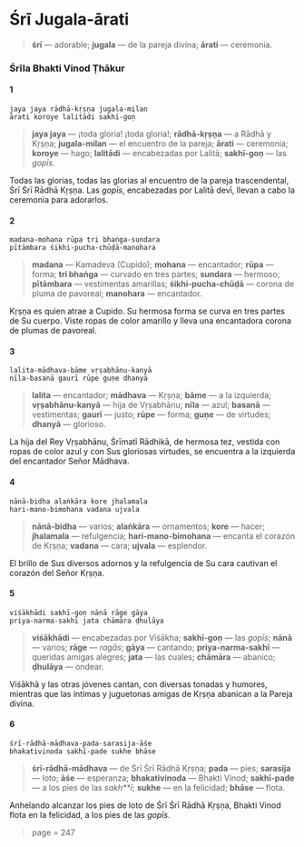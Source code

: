 # Śrī Jugala-ārati

> **śrī** — adorable; **jugala** — de la pareja divina; **ārati** — ceremonia.

### Śrīla Bhakti Vinod Ṭhākur

#### 1

    jaya jaya rādhā-kṛṣṇa jugala-milan
    ārati koroye lalitādi sakhī-goṇ

> **jaya jaya** — ¡toda gloria! ¡toda gloria!; **rādhā-kṛṣṇa** — a Rādhā y Kṛṣṇa; **jugala-milan** — el encuentro de la pareja; **ārati** — ceremonia; **koroye** — hago; **lalitādi** — encabezadas por Lalitā; **sakhī-goṇ** — las *gopīs*.

Todas las glorias, todas las glorias al encuentro de la pareja trascendental, Śrī Śrī Rādhā Kṛṣṇa. Las *gopīs*, encabezadas por Lalitā devī, llevan a cabo la ceremonia para adorarlos.

#### 2

    madana-mohana rūpa tri bhaṅga-sundara
    pītāmbara śikhi-pucha-chūḍā-manohara

> **madana** — Kamadeva (Cupido); **mohana** — encantador; **rūpa** — forma; **tri bhaṅga** — curvado en tres partes; **sundara** — hermoso; **pītāmbara** — vestimentas amarillas; **śikhi-pucha-chūḍā** — corona de pluma de pavoreal; **manohara** — encantador.

Kṛṣṇa es quien atrae a Cupido. Su hermosa forma se curva en tres partes de Su cuerpo. Viste ropas de color amarillo y lleva una encantadora corona de plumas de pavoreal.

#### 3

    lalita-mādhava-bāme vṛṣabhānu-kanyā
    nīla-basanā gaurī rūpe guṇe dhanyā

> **lalita** — encantador; **mādhava** — Kṛṣṇa; **bāme** — a la izquierda; **vṛṣabhānu-kanyā** — hija de Vṛṣabhānu; **nīla** — azul; **basanā** — vestimentas; **gaurī** — justo; **rūpe** — forma; **guṇe** — de virtudes; **dhanyā** — glorioso.

La hija del Rey Vṛṣabhānu, Śrīmatī Rādhikā, de hermosa tez, vestida con ropas de color azul y con Sus gloriosas virtudes, se encuentra a la izquierda del encantador Señor Mādhava.

#### 4

    nānā-bidha alaṅkāra kore jhalamala
    hari-mano-bimohana vadana ujvala

> **nānā-bidha** — varios; **alaṅkāra** — ornamentos; **kore** — hacer; **jhalamala** — refulgencia; **hari-mano-bimohana** — encanta el corazón de Kṛṣṇa; **vadana** — cara; **ujvala** — esplendor.

El brillo de Sus diversos adornos y la refulgencia de Su cara cautivan el corazón del Señor Kṛṣṇa.

#### 5

    viśākhādi sakhī-goṇ nānā rāge gāya
    priya-narma-sakhī jata chāmāra ḍhulāya

> **viśākhādi** — encabezadas por Viśākha; **sakhī-goṇ** — las *gopīs*; **nānā** — varios; **rāge** — *ragās*; **gāya** — cantando; **priya-narma-sakhī** — queridas amigas alegres; **jata** — las cuales; **chāmāra** — abaníco; **ḍhulāya** — ondear.

Viśākhā y las otras jóvenes cantan, con diversas tonadas y humores, mientras que las íntimas y juguetonas amigas de Kṛṣṇa abanican a la Pareja divina.

#### 6

    śrī-rādhā-mādhava-pada-sarasija-āśe
    bhakativinoda sakhī-pade sukhe bhāse

> **śrī-rādhā-mādhava** — de Śrī Śrī Rādhā Kṛṣṇa; **pada** — pies; **sarasija** — loto; **āśe** — esperanza; **bhakativinoda** — Bhakti Vinod; **sakhī-pade** — a los pies de las *sakh**ī*; **sukhe** — en la felicidad; **bhāse** — flota.

Anhelando alcanzar los pies de loto de Śrī Śrī Rādhā Kṛṣṇa, Bhakti Vinod flota en la felicidad, a los pies de las *gopīs*.


> page = 247
